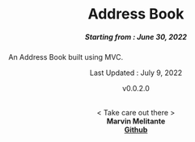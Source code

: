 <h1 align="center"> 
Address Book
</h1>
<h5 align="center">
Starting from : June 30, 2022
</h5>

<p align="left">An Address Book built using MVC.</p>

<p align="center">
Last Updated : July 9, 2022
</p>
<p align="center">
v0.0.2.0
</p>

<p align="center">

<br>
< Take care out there >
<br>
<b>Marvin Melitante<b>
<br>
<a href="https://github.com/mK-zero">Github</a>
</p>